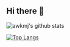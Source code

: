 ## Hi there 👋

<!--
**awkmj/awkmj** is a ✨ _special_ ✨ repository because its `README.md` (this file) appears on your GitHub profile.

Here are some ideas to get you started:

- 🔭 I’m currently working on ...
- 🌱 I’m currently learning ...
- 👯 I’m looking to collaborate on ...
- 🤔 I’m looking for help with ...
- 💬 Ask me about ...
- 📫 How to reach me: ...
- 😄 Pronouns: ...
- ⚡ Fun fact: ...
-->

![awkmj's github stats](https://github-readme-stats.vercel.app/api?username=eumj&show_icons=true&theme=dark)

[![Top Langs](https://github-readme-stats.vercel.app/api/top-langs/?username=eumj&layout=donut)](https://github.com/awkmj/github-readme-stats)
